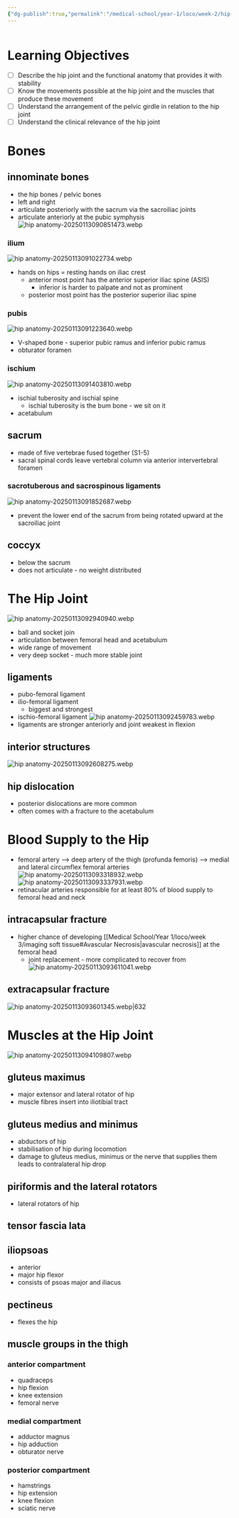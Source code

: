 ```yaml
---
{"dg-publish":true,"permalink":"/medical-school/year-1/loco/week-2/hip-anatomy/","tags":["loco"],"updated":"2025-01-21T14:45:32.748+00:00"}
---
```


```table-of-contents
```
# Learning Objectives
- [ ] Describe the hip joint and the functional anatomy that provides it with stability
- [ ] Know the movements possible at the hip joint and the muscles that produce these movement
- [ ] Understand the arrangement of the pelvic girdle in relation to the hip joint
- [ ] Understand the clinical relevance of the hip joint

# Bones
## innominate bones
- the hip bones / pelvic bones
- left and right
- articulate posteriorly with the sacrum via the sacroiliac joints
- articulate anteriorly at the pubic symphysis
![hip anatomy-20250113090851473.webp](/img/user/Medical%20School/Year%201/loco/week%202/attachments/hip%20anatomy-20250113090851473.webp)
### ilium
![hip anatomy-20250113091022734.webp](/img/user/Medical%20School/Year%201/loco/week%202/attachments/hip%20anatomy-20250113091022734.webp)
- hands on hips = resting hands on iliac crest
	- anterior most point has the anterior superior iliac spine (ASIS)
		- inferior is harder to palpate and not as prominent
	- posterior most point has the posterior superior iliac spine
### pubis
![hip anatomy-20250113091223640.webp](/img/user/Medical%20School/Year%201/loco/week%202/attachments/hip%20anatomy-20250113091223640.webp)
- V-shaped bone - superior pubic ramus and inferior pubic ramus
- obturator foramen
### ischium
![hip anatomy-20250113091403810.webp](/img/user/Medical%20School/Year%201/loco/week%202/attachments/hip%20anatomy-20250113091403810.webp)
- ischial tuberosity and ischial spine
	- ischial tuberosity is the bum bone - we sit on it
- acetabulum
## sacrum
- made of five vertebrae fused together (S1-5)
- sacral spinal cords leave vertebral column via anterior intervertebral foramen
### sacrotuberous and sacrospinous ligaments
![hip anatomy-20250113091852687.webp](/img/user/Medical%20School/Year%201/loco/week%202/attachments/hip%20anatomy-20250113091852687.webp)
- prevent the lower end of the sacrum from being rotated upward at the sacroiliac joint
## coccyx
- below the sacrum
- does not articulate - no weight distributed

# The Hip Joint
![hip anatomy-20250113092940940.webp](/img/user/Medical%20School/Year%201/loco/week%202/attachments/hip%20anatomy-20250113092940940.webp)
- ball and socket join
- articulation between femoral head and acetabulum
- wide range of movement
- very deep socket - much more stable joint
## ligaments
- pubo-femoral ligament
- ilio-femoral ligament
	- biggest and strongest
- ischio-femoral ligament
![hip anatomy-20250113092459783.webp](/img/user/Medical%20School/Year%201/loco/week%202/attachments/hip%20anatomy-20250113092459783.webp)
- ligaments are stronger anteriorly and joint weakest in flexion
## interior structures
![hip anatomy-20250113092608275.webp](/img/user/Medical%20School/Year%201/loco/week%202/attachments/hip%20anatomy-20250113092608275.webp)
## hip dislocation
- posterior dislocations are more common
- often comes with a fracture to the acetabulum

# Blood Supply to the Hip
- femoral artery --> deep artery of the thigh (profunda femoris) --> medial and lateral circumflex femoral arteries
![hip anatomy-20250113093318932.webp](/img/user/Medical%20School/Year%201/loco/week%202/attachments/hip%20anatomy-20250113093318932.webp)
![hip anatomy-20250113093337931.webp](/img/user/Medical%20School/Year%201/loco/week%202/attachments/hip%20anatomy-20250113093337931.webp)
- retinacular arteries responsible for at least 80% of blood supply to femoral head and neck
## intracapsular fracture
- higher chance of developing [[Medical School/Year 1/loco/week 3/imaging soft tissue#Avascular Necrosis\|avascular necrosis]] at the femoral head
	- joint replacement - more complicated to recover from
![hip anatomy-20250113093611041.webp](/img/user/Medical%20School/Year%201/loco/week%202/attachments/hip%20anatomy-20250113093611041.webp)
## extracapsular fracture
![hip anatomy-20250113093601345.webp|632](/img/user/Medical%20School/Year%201/loco/week%202/attachments/hip%20anatomy-20250113093601345.webp)

# Muscles at the Hip Joint
![hip anatomy-20250113094109807.webp](/img/user/Medical%20School/Year%201/loco/week%202/attachments/hip%20anatomy-20250113094109807.webp)
## gluteus maximus
- major extensor and lateral rotator of hip
- muscle fibres insert into iliotibial tract
## gluteus medius and minimus
- abductors of hip
- stabilisation of hip during locomotion
- damage to gluteus medius, minimus or the nerve that supplies them leads to contralateral hip drop
## piriformis and the lateral rotators
- lateral rotators of hip
## tensor fascia lata
## iliopsoas
- anterior
- major hip flexor
- consists of psoas major and iliacus
## pectineus
- flexes the hip
## muscle groups in the thigh
### anterior compartment
- quadraceps
- hip flexion
- knee extension
- femoral nerve
### medial compartment
- adductor magnus
- hip adduction
- obturator nerve
### posterior compartment
- hamstrings
- hip extension
- knee flexion
- sciatic nerve
